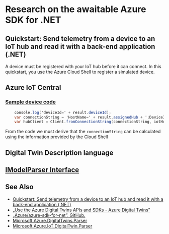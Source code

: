 # Research on the awaitable Azure SDK for .NET

## Quickstart: Send telemetry from a device to an IoT hub and read it with a back-end application (.NET)

A device must be registered with your IoT hub before it can connect. In this quickstart, you use the Azure Cloud Shell to register a simulated device.

## Azure IoT Central

### [Sample device code](https://docs.microsoft.com/EN-us/azure/iot-central/core/concepts-get-connected#sample-device-code)

```C#
    console.log('deviceId=' + result.deviceId);
    var connectionString = 'HostName=' + result.assignedHub + ';DeviceId=' + result.deviceId + ';x509=true';
    var hubClient = Client.fromConnectionString(connectionString, iotHubTransport);
```

From the code we must derive that the `connectionString` can be calculated using the information provided by the Cloud Shell

## Digital Twin Description language

## [IModelParser Interface](https://docs.microsoft.com/en-us/dotnet/api/microsoft.azure.iot.digitaltwin.model.contracts.imodelparser?view=azure-dotnet-preview)


## See Also

- [Quickstart: Send telemetry from a device to an IoT hub and read it with a back-end application (.NET)](https://docs.microsoft.com/EN-us/azure/iot-hub/quickstart-send-telemetry-dotnet#clean-up-resources)
- [„Use the Azure Digital Twins APIs and SDKs - Azure Digital Twins”](https://docs.microsoft.com/EN-us/azure/digital-twins/how-to-use-apis-sdks)
- [„Azure/azure-sdk-for-net”, GitHub.](https://github.com/Azure/azure-sdk-for-net)
- [Microsoft.Azure.DigitalTwins.Parser](https://www.nuget.org/packages/Microsoft.Azure.DigitalTwins.Parser/)
- [Microsoft.Azure.IoT.DigitalTwin.Parser](https://www.nuget.org/packages/Microsoft.Azure.IoT.DigitalTwin.Parser/1.0.12-preview)
